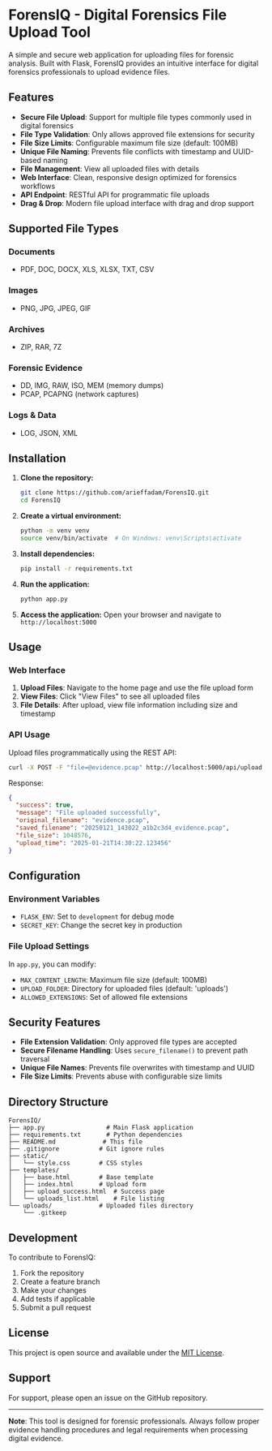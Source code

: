 # ForensIQ - Digital Forensics File Upload Tool

A simple and secure web application for uploading files for forensic analysis. Built with Flask, ForensIQ provides an intuitive interface for digital forensics professionals to upload evidence files.

## Features

- **Secure File Upload**: Support for multiple file types commonly used in digital forensics
- **File Type Validation**: Only allows approved file extensions for security
- **File Size Limits**: Configurable maximum file size (default: 100MB)
- **Unique File Naming**: Prevents file conflicts with timestamp and UUID-based naming
- **File Management**: View all uploaded files with details
- **Web Interface**: Clean, responsive design optimized for forensics workflows
- **API Endpoint**: RESTful API for programmatic file uploads
- **Drag & Drop**: Modern file upload interface with drag and drop support

## Supported File Types

### Documents
- PDF, DOC, DOCX, XLS, XLSX, TXT, CSV

### Images
- PNG, JPG, JPEG, GIF

### Archives
- ZIP, RAR, 7Z

### Forensic Evidence
- DD, IMG, RAW, ISO, MEM (memory dumps)
- PCAP, PCAPNG (network captures)

### Logs & Data
- LOG, JSON, XML

## Installation

1. **Clone the repository:**
   ```bash
   git clone https://github.com/arieffadam/ForensIQ.git
   cd ForensIQ
   ```

2. **Create a virtual environment:**
   ```bash
   python -m venv venv
   source venv/bin/activate  # On Windows: venv\Scripts\activate
   ```

3. **Install dependencies:**
   ```bash
   pip install -r requirements.txt
   ```

4. **Run the application:**
   ```bash
   python app.py
   ```

5. **Access the application:**
   Open your browser and navigate to `http://localhost:5000`

## Usage

### Web Interface

1. **Upload Files**: Navigate to the home page and use the file upload form
2. **View Files**: Click "View Files" to see all uploaded files
3. **File Details**: After upload, view file information including size and timestamp

### API Usage

Upload files programmatically using the REST API:

```bash
curl -X POST -F "file=@evidence.pcap" http://localhost:5000/api/upload
```

Response:
```json
{
  "success": true,
  "message": "File uploaded successfully",
  "original_filename": "evidence.pcap",
  "saved_filename": "20250121_143022_a1b2c3d4_evidence.pcap",
  "file_size": 1048576,
  "upload_time": "2025-01-21T14:30:22.123456"
}
```

## Configuration

### Environment Variables

- `FLASK_ENV`: Set to `development` for debug mode
- `SECRET_KEY`: Change the secret key in production

### File Upload Settings

In `app.py`, you can modify:

- `MAX_CONTENT_LENGTH`: Maximum file size (default: 100MB)
- `UPLOAD_FOLDER`: Directory for uploaded files (default: 'uploads')
- `ALLOWED_EXTENSIONS`: Set of allowed file extensions

## Security Features

- **File Extension Validation**: Only approved file types are accepted
- **Secure Filename Handling**: Uses `secure_filename()` to prevent path traversal
- **Unique File Names**: Prevents file overwrites with timestamp and UUID
- **File Size Limits**: Prevents abuse with configurable size limits

## Directory Structure

```
ForensIQ/
├── app.py                 # Main Flask application
├── requirements.txt       # Python dependencies
├── README.md             # This file
├── .gitignore           # Git ignore rules
├── static/
│   └── style.css        # CSS styles
├── templates/
│   ├── base.html        # Base template
│   ├── index.html       # Upload form
│   ├── upload_success.html  # Success page
│   └── uploads_list.html    # File listing
└── uploads/             # Uploaded files directory
    └── .gitkeep
```

## Development

To contribute to ForensIQ:

1. Fork the repository
2. Create a feature branch
3. Make your changes
4. Add tests if applicable
5. Submit a pull request

## License

This project is open source and available under the [MIT License](LICENSE).

## Support

For support, please open an issue on the GitHub repository.

---

**Note**: This tool is designed for forensic professionals. Always follow proper evidence handling procedures and legal requirements when processing digital evidence.